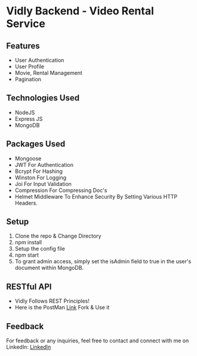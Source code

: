 # Vidly Backend - Video Rental Service

## Features
- User Authentication
- User Profile
- Movie, Rental Management
- Pagination

## Technologies Used
- NodeJS
- Express JS
- MongoDB

## Packages Used
- Mongoose
- JWT For Authentication
- Bcrypt For Hashing
- Winston For Logging
- Joi For Input Validation
- Compression For Compressing Doc's
- Helmet Middleware To Enhance Security By Setting Various HTTP Headers.

## Setup
1. Clone the repo & Change Directory
2. npm install
3. Setup the config file
4. npm start
5. To grant admin access, simply set the isAdmin field to true in the user's document within MongoDB.

## RESTful API
- Vidly Follows REST Principles!
- Here is the PostMan [Link](https://www.postman.com/kaala7339/workspace/dc710ade-5ad8-4541-a223-dba67c700852/share?collection=32763382-2d7d4fb9-834a-4bde-9264-cdf20fadf2d5&target=link) Fork & Use it

## Feedback
For feedback or any inquiries, feel free to contact and connect with me on LinkedIn:
[LinkedIn](https://www.linkedin.com/in/vaishnav-sherla/)
